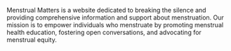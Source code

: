 Menstrual Matters is a website dedicated to breaking the silence and providing comprehensive information and support about menstruation. Our mission is to empower individuals who menstruate by promoting menstrual health education, fostering open conversations, and advocating for menstrual equity.
